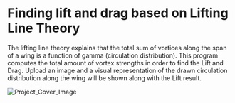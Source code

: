 # Finding lift and drag based on Lifting Line Theory 

The lifting line theory explains that the total sum of vortices along the span of a wing is a function of gamma (circulation distribution). This program computes the total amount of vortex strengths in order to find the Lift and Drag. Upload an image and a visual representation of the drawn circulation distribution along the wing will be shown along with the Lift result. 

![Project_Cover_Image](https://github.com/user-attachments/assets/086e8f92-8701-4322-bcbc-9426f92945ee)
